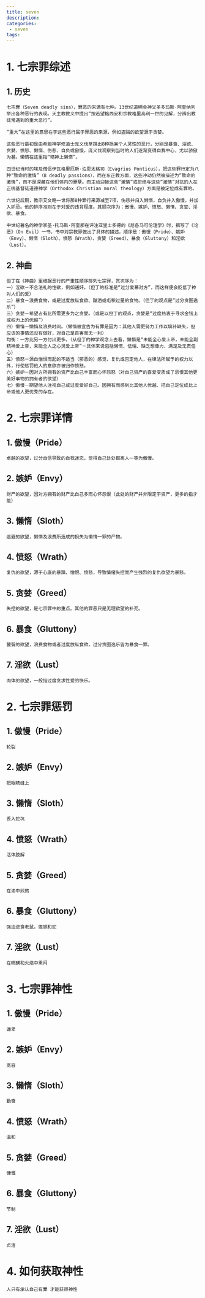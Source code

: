 ```yaml
---
title: seven
description:
categories:
 - seven
tags:
---
```


# 1. 七宗罪综述

## 1. 历史
```
七宗罪（Seven deadly sins），罪恶的来源有七种。13世纪道明会神父圣多玛斯·阿奎纳列举出各种恶行的表现。天主教教义中提出“按若望格西安和宗教格里高利一世的见解，分辨出教徒常遇到的重大恶行”。

“重大”在这里的意思在于这些恶行属于罪恶的来源，例如盗贼的欲望源于贪婪。

这些恶行最初是由希腊神学修道士庞义伐草撰出8种损害个人灵性的恶行，分别是暴食、淫欲、贪婪、愤怒、懒惰、伤悲、自负或傲慢。庞义伐观察到当时的人们逐渐变得自我中心，尤以骄傲为甚。懒惰在这里指“精神上懒惰”。

四世纪当时的埃及僧侣伊瓦格里厄斯·泊恩太格司（Evagrius Ponticus），把这些罪行定为八种“致命的激情”（8 deadly passions），而在东正教方面，这些冲动仍然被描述为“致命的激情”，而不是深藏在他们体内的罪孽。而主动迎接这些“激情”或拒绝与这些“激情”对抗的人在正统基督徒道德神学（Orthodox Christian moral theology）方面是被定位成有罪的。

六世纪后期，教宗艾文略一世将那8种罪行来源减至7项，伤悲并归入懒惰，自负并入傲慢，并加入妒忌。他的排序准则在于对爱的违背程度。其顺次序为：傲慢、嫉妒、愤怒、懒惰、贪婪、淫欲、暴食。

中世纪著名的神学家圣·托马斯·阿奎那在评注亚里士多德的《尼各马可伦理学》时，撰写了《论恶》（On Evil）一书，书中对宗教罪做出了具体的描述，顺序是：傲慢（Pride）、嫉妒（Envy）、懒惰（Sloth）、愤怒（Wrath）、贪婪（Greed）、暴食（Gluttony）和淫欲（Lust）。
```

## 2. 神曲
```
但丁在《神曲》里根据恶行的严重性顺序排列七宗罪，其次序为：
一）淫欲－不合法礼的性欲，例如通奸。（但丁的标准是“过分爱慕对方”，而这样便会贬低了神对人们的爱）
二）暴食－浪费食物，或是过度放纵食欲、酗酒或屯积过量的食物。（但丁的观点是“过分贪图逸乐”）
三）贪婪－希望占有比所需更多为之贪婪。（或是以但丁的观点，贪婪是“过度热衷于寻求金钱上或权力上的优越”）
四）懒惰－懒惰及浪费时间。（懒惰被宣告为有罪是因为：其他人需更努力工作以填补缺失，但应该的事情还没有做好，对自己是百害而无一利）
均衡：一方比另一方付出更多。（从但丁的神学观念上去看，懒惰是“未能全心爱上帝，未能全副精神爱上帝，未能全人之心灵爱上帝”－具体来说包括懒惰、怯懦、缺乏想像力、满足及无责任心）
五）愤怒－源自憎恨而起的不适当（邪恶的）感觉，复仇或否定他人，在律法所赋予的权力以外，行使惩罚他人的意欲亦被归作愤怒。
六）嫉妒－因对方所拥有的资产比自己丰富而心怀怨怒（对自己资产的喜爱变质成了忌恨其他更美好事物的拥有者的欲望）
七）傲慢－期望他人注视自己或过度爱好自己。因拥有而感到比其他人优越、把自己定位成比上帝或他人更优秀的存在。
```

# 2. 七宗罪详情
## 1. 傲慢（Pride）
```
卓越的欲望，过分自信导致的自我迷恋，觉得自己处处都高人一等为傲慢。
```
## 2. 嫉妒（Envy）
```
财产的欲望，因对方拥有的财产比自己多而心怀怨恨（此处的财产并非限定于资产，更多的指才能）
```
## 3. 懒惰（Sloth）
```
逃避的欲望，懒惰及浪费所造成的损失为懒惰一罪的产物。
```
## 4. 愤怒（Wrath）
```
复仇的欲望，源于心底的暴躁、憎恨、愤怒，导致情绪失控而产生强烈的复仇欲望为暴怒。
```
## 5. 贪婪（Greed）
```
失控的欲望，是七宗罪中的重点。其他的罪恶只是无理欲望的补充。
```
## 6. 暴食（Gluttony）
```
饕餮的欲望，浪费食物或者过度放纵食欲，过分贪图逸乐皆为暴食一罪。
```
## 7. 淫欲（Lust）
```
肉体的欲望，一般指过度贪求性爱的快乐。
```

# 2. 七宗罪惩罚
## 1. 傲慢（Pride）
```
轮裂
```
## 2. 嫉妒（Envy）
```
把眼睛缝上
```
## 3. 懒惰（Sloth）
```
丢入蛇坑
```
## 4. 愤怒（Wrath）
```
活体肢解
```
## 5. 贪婪（Greed）
```
在油中煎熬
```
## 6. 暴食（Gluttony）
```
强迫进食老鼠，蟾蜍和蛇
```
## 7. 淫欲（Lust）
```
在硫磺和火焰中熏闷
```

# 3. 七宗罪神性
## 1. 傲慢（Pride）
```
谦卑
```
## 2. 嫉妒（Envy）
```
宽容
```
## 3. 懒惰（Sloth）
```
勤奋
```
## 4. 愤怒（Wrath）
```
温和
```
## 5. 贪婪（Greed）
```
慷慨
```
## 6. 暴食（Gluttony）
```
节制
```
## 7. 淫欲（Lust）
```
贞洁
```

# 4. 如何获取神性
```
人只有承认自己有罪 才能获得神性
```
